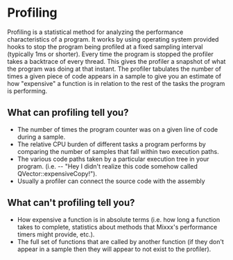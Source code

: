 # Profiling

Profiling is a statistical method for analyzing the performance
characteristics of a program. It works by using operating system
provided hooks to stop the program being profiled at a fixed sampling
interval (typically 1ms or shorter). Every time the program is stopped
the profiler takes a backtrace of every thread. This gives the profiler
a snapshot of what the program was doing at that instant. The profiler
tabulates the number of times a given piece of code appears in a sample
to give you an estimate of how "expensive" a function is in relation to
the rest of the tasks the program is performing.

## What can profiling tell you?

  - The number of times the program counter was on a given line of code
    during a sample.
  - The relative CPU burden of different tasks a program performs by
    comparing the number of samples that fall within two execution
    paths.
  - The various code paths taken by a particular execution tree in your
    program. (i.e. -- "Hey I didn't realize this code somehow called
    QVector::expensiveCopy\!"). 
  - Usually a profiler can connect the source code with the assembly 

## What can't profiling tell you?

  - How expensive a function is in absolute terms (i.e. how long a
    function takes to complete, statistics about methods that Mixxx's
    performance timers might provide, etc.).
  - The full set of functions that are called by another function (if
    they don't appear in a sample then they will appear to not exist to
    the profiler).
